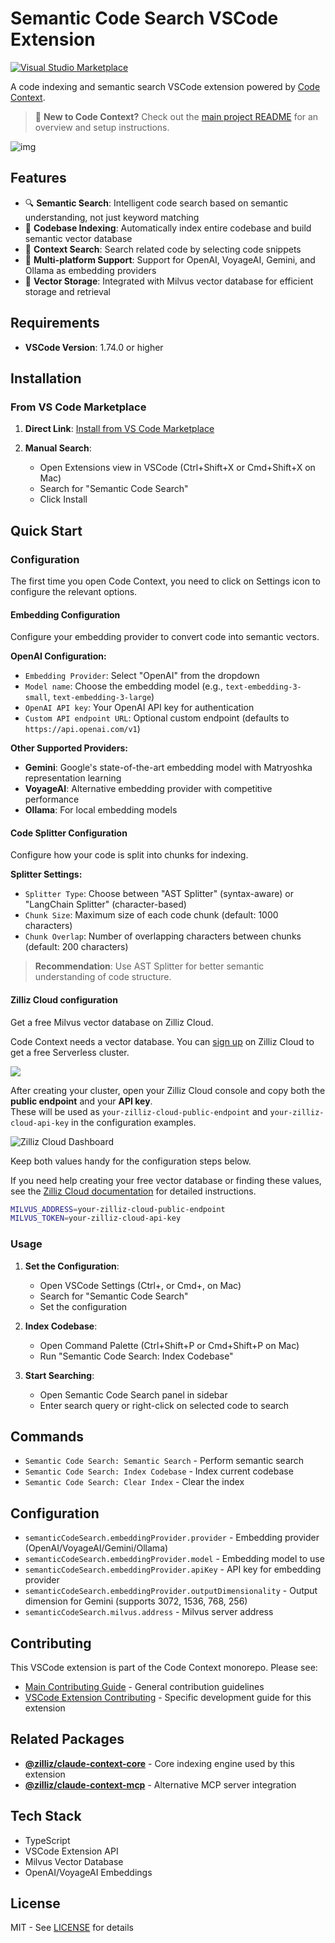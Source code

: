 # Semantic Code Search VSCode Extension

[![Visual Studio Marketplace](https://img.shields.io/visual-studio-marketplace/v/zilliz.semanticcodesearch?label=VS%20Code%20Marketplace&logo=visual-studio-code)](https://marketplace.visualstudio.com/items?itemName=zilliz.semanticcodesearch)

A code indexing and semantic search VSCode extension powered by [Code Context](https://github.com/zilliztech/claude-context).

> 📖 **New to Code Context?** Check out the [main project README](https://github.com/zilliztech/claude-context/blob/master/README.md) for an overview and setup instructions.


![img](https://lh7-rt.googleusercontent.com/docsz/AD_4nXdphYH31AdG2Z5FdtLYbedPTGXHvwtDbNwUduYRl7j7sR_WhtiUTdnUALNw-dsABnJkZxxnsRcDA1G37qsaXm9KAW4MiCXY_bStpaaeG-KCfEfmMG4kPFQmoO33yQ_6OlLyjIsPvQ?key=_L-CtW461S9w7NRqzdFOIg)

## Features

- 🔍 **Semantic Search**: Intelligent code search based on semantic understanding, not just keyword matching
- 📁 **Codebase Indexing**: Automatically index entire codebase and build semantic vector database
- 🎯 **Context Search**: Search related code by selecting code snippets
- 🔧 **Multi-platform Support**: Support for OpenAI, VoyageAI, Gemini, and Ollama as embedding providers
- 💾 **Vector Storage**: Integrated with Milvus vector database for efficient storage and retrieval

## Requirements

- **VSCode Version**: 1.74.0 or higher

## Installation

### From VS Code Marketplace

1. **Direct Link**: [Install from VS Code Marketplace](https://marketplace.visualstudio.com/items?itemName=zilliz.semanticcodesearch)

2. **Manual Search**:
   - Open Extensions view in VSCode (Ctrl+Shift+X or Cmd+Shift+X on Mac)
   - Search for "Semantic Code Search"
   - Click Install

## Quick Start

### Configuration
The first time you open Code Context, you need to click on Settings icon to configure the relevant options.

#### Embedding Configuration
Configure your embedding provider to convert code into semantic vectors.

**OpenAI Configuration:**
- `Embedding Provider`: Select "OpenAI" from the dropdown
- `Model name`: Choose the embedding model (e.g., `text-embedding-3-small`, `text-embedding-3-large`)
- `OpenAI API key`: Your OpenAI API key for authentication
- `Custom API endpoint URL`: Optional custom endpoint (defaults to `https://api.openai.com/v1`)

**Other Supported Providers:**
- **Gemini**: Google's state-of-the-art embedding model with Matryoshka representation learning
- **VoyageAI**: Alternative embedding provider with competitive performance  
- **Ollama**: For local embedding models

#### Code Splitter Configuration
Configure how your code is split into chunks for indexing.

**Splitter Settings:**
- `Splitter Type`: Choose between "AST Splitter" (syntax-aware) or "LangChain Splitter" (character-based)
- `Chunk Size`: Maximum size of each code chunk (default: 1000 characters)
- `Chunk Overlap`: Number of overlapping characters between chunks (default: 200 characters)

> **Recommendation**: Use AST Splitter for better semantic understanding of code structure.


#### Zilliz Cloud configuration
Get a free Milvus vector database on Zilliz Cloud. 

Code Context needs a vector database. You can [sign up](https://cloud.zilliz.com/signup?utm_source=github&utm_medium=referral&utm_campaign=2507-codecontext-readme) on Zilliz Cloud to get a free Serverless cluster.

![](https://raw.githubusercontent.com/zilliztech/claude-context/master/assets/signup_and_create_cluster.jpeg)

After creating your cluster, open your Zilliz Cloud console and copy both the **public endpoint** and your **API key**.  
These will be used as `your-zilliz-cloud-public-endpoint` and `your-zilliz-cloud-api-key` in the configuration examples.

![Zilliz Cloud Dashboard](https://raw.githubusercontent.com/zilliztech/claude-context/master/assets/zilliz_cloud_dashboard.jpeg)

Keep both values handy for the configuration steps below.

If you need help creating your free vector database or finding these values, see the [Zilliz Cloud documentation](https://docs.zilliz.com/docs/create-cluster) for detailed instructions.

```bash
MILVUS_ADDRESS=your-zilliz-cloud-public-endpoint
MILVUS_TOKEN=your-zilliz-cloud-api-key
``` 

### Usage

1. **Set the Configuration**:
   - Open VSCode Settings (Ctrl+, or Cmd+, on Mac)
   - Search for "Semantic Code Search"
   - Set the configuration

2. **Index Codebase**:
   - Open Command Palette (Ctrl+Shift+P or Cmd+Shift+P on Mac)
   - Run "Semantic Code Search: Index Codebase"

3. **Start Searching**:
   - Open Semantic Code Search panel in sidebar
   - Enter search query or right-click on selected code to search

## Commands

- `Semantic Code Search: Semantic Search` - Perform semantic search
- `Semantic Code Search: Index Codebase` - Index current codebase
- `Semantic Code Search: Clear Index` - Clear the index

## Configuration

- `semanticCodeSearch.embeddingProvider.provider` - Embedding provider (OpenAI/VoyageAI/Gemini/Ollama)
- `semanticCodeSearch.embeddingProvider.model` - Embedding model to use
- `semanticCodeSearch.embeddingProvider.apiKey` - API key for embedding provider
- `semanticCodeSearch.embeddingProvider.outputDimensionality` - Output dimension for Gemini (supports 3072, 1536, 768, 256)
- `semanticCodeSearch.milvus.address` - Milvus server address

## Contributing

This VSCode extension is part of the Code Context monorepo. Please see:
- [Main Contributing Guide](https://github.com/zilliztech/claude-context/blob/master/CONTRIBUTING.md) - General contribution guidelines
- [VSCode Extension Contributing](https://github.com/zilliztech/claude-context/blob/master/packages/vscode-extension/CONTRIBUTING.md) - Specific development guide for this extension

## Related Packages

- **[@zilliz/claude-context-core](https://github.com/zilliztech/claude-context/tree/master/packages/core)** - Core indexing engine used by this extension
- **[@zilliz/claude-context-mcp](https://github.com/zilliztech/claude-context/tree/master/packages/mcp)** - Alternative MCP server integration

## Tech Stack

- TypeScript
- VSCode Extension API  
- Milvus Vector Database
- OpenAI/VoyageAI Embeddings

## License

MIT - See [LICENSE](https://github.com/zilliztech/claude-context/blob/master/LICENSE) for details 